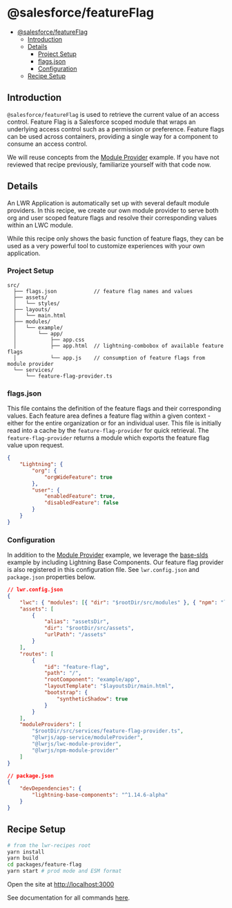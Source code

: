 # @salesforce/featureFlag

-   [@salesforce/featureFlag](#@salesforce/featureFlag)
    -   [Introduction](#introduction)
    -   [Details](#details)
        -   [Project Setup](#project-setup)
        -   [flags.json](#flagsjson)
        -   [Configuration](#configuration)
    -   [Recipe Setup](#recipe-setup)

## Introduction

`@salesforce/featureFlag` is used to retrieve the current value of an access control. Feature Flag is a Salesforce scoped module that wraps an underlying access control such as a permission or preference. Feature flags can be used across containers, providing a single way for a component to consume an access control.

We will reuse concepts from the [Module Provider](https://github.com/salesforce-experience-platform/lwr-recipes/tree/main/packages/module-provider) example. If you have not reviewed that recipe previously, familiarize yourself with that code now.

## Details

An LWR Application is automatically set up with several default module providers. In this recipe, we create our own module provider to serve both org and user scoped feature flags and resolve their corresponding values within an LWC module.

While this recipe only shows the basic function of feature flags, they can be used as a very powerful tool to customize experiences with your own application.

### Project Setup

```text
src/
  ├── flags.json            // feature flag names and values
  ├── assets/
  │   └── styles/
  ├── layouts/
  │   └── main.html
  ├── modules/
  │   └── example/
  │       └── app/
  │           ├── app.css
  │           ├── app.html  // lightning-combobox of available feature flags
  │           └── app.js    // consumption of feature flags from module provider
  └── services/
      └── feature-flag-provider.ts
```

### flags.json

This file contains the definition of the feature flags and their corresponding values. Each feature area defines a feature flag within a given context - either for the entire organization or for an individual user. This file is initially read into a cache by the `feature-flag-provider` for quick retrieval. The `feature-flag-provider` returns a module which exports the feature flag value upon request.

```json
{
    "Lightning": {
        "org": {
            "orgWideFeature": true
        },
        "user": {
            "enabledFeature": true,
            "disabledFeature": false
        }
    }
}
```

### Configuration

In addition to the [Module Provider](https://github.com/salesforce-experience-platform/lwr-recipes/tree/main/packages/module-provider) example, we leverage the [base-slds](https://github.com/salesforce-experience-platform/lwr-recipes/tree/main/packages/base-slds) example by including Lightning Base Components. Our feature flag provider is also registered in this configuration file. See `lwr.config.json` and `package.json` properties below.

```json
// lwr.config.json
{
    "lwc": { "modules": [{ "dir": "$rootDir/src/modules" }, { "npm": "lightning-base-components" }] },
    "assets": [
        {
            "alias": "assetsDir",
            "dir": "$rootDir/src/assets",
            "urlPath": "/assets"
        }
    ],
    "routes": [
        {
            "id": "feature-flag",
            "path": "/",
            "rootComponent": "example/app",
            "layoutTemplate": "$layoutsDir/main.html",
            "bootstrap": {
                "syntheticShadow": true
            }
        }
    ],
    "moduleProviders": [
        "$rootDir/src/services/feature-flag-provider.ts",
        "@lwrjs/app-service/moduleProvider",
        "@lwrjs/lwc-module-provider",
        "@lwrjs/npm-module-provider"
    ]
}

// package.json
{
    "devDependencies": {
        "lightning-base-components": "^1.14.6-alpha"
    }
}
```

## Recipe Setup

```bash
# from the lwr-recipes root
yarn install
yarn build
cd packages/feature-flag
yarn start # prod mode and ESM format
```

Open the site at [http://localhost:3000](http://localhost:3000)

See documentation for all commands [here](https://github.com/salesforce/lwr-recipes/blob/main/doc/get_started.md).

